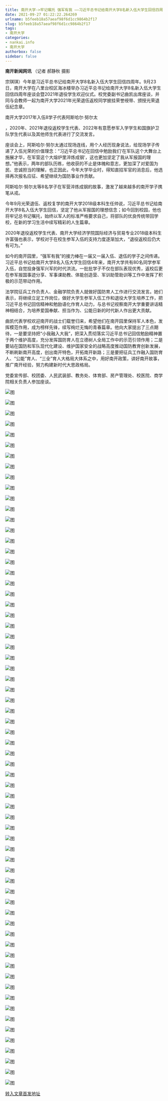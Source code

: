 ```yaml
---
title: 南开大学->牢记嘱托 强军有我 ——习近平总书记给南开大学8名新入伍大学生回信四周年座谈会举行 | nankai.info
date: 2021-09-27 01:22:22.264269
urlname: b5feeb18a57aeaf98f6d1cc9864b2f17
slug: b5feeb18a57aeaf98f6d1cc9864b2f17
tags: 
- 南开大学
categories:
- nankai.info
- 南开大学
authorbox: false
sidebar: false
---
```

**南开新闻网讯** （记者 郝静秋 摄影

宗琪琪）今年是习近平总书记给南开大学8名新入伍大学生回信四周年。9月23日，南开大学在八里台校区海冰楼举办习近平总书记给南开大学8名新入伍大学生回信四周年座谈会暨2021年退役学生欢迎仪式。校党委副书记曲凯出席座谈，并同与会教师一起为南开大学2021年光荣退伍返校同学披挂荣誉绶带、颁授光荣退伍纪念章。

南开大学2017年入伍8学子代表阿斯哈尔·努尔太
<!--more-->
，2020年、2021年退役返校学生代表、2022年有意愿参军入学学生和国旗护卫队学生代表以及其他师生代表进行了交流发言。

座谈会上，阿斯哈尔·努尔太通过现场连线，用个人经历现身说法，给现场学子传递了入伍光荣的价值理念：“习近平总书记在回信中勉励我们‘在军队这个大舞台上施展才华，在军营这个大熔炉里淬炼成钢’，这也更加坚定了我从军报国的理想。”他表示，两年的部队历练，他收获的不止是体魄和意志，更加深了对爱国为民、忠诚担当的理解，也正因此，今年大学毕业时，得知直招军官的消息后，他选择再次报名应征、希望继续为国防事业作贡献。

阿斯哈尔·努尔太等8名学子在军营淬炼成钢的故事，激发了越来越多的南开学子携笔从戎。

今年9月光荣退伍、返校复学的南开大学2018级本科生任帅说，习近平总书记给南开大学8名入伍大学生回信，坚定了他从军报国的理想信念；如今回到校园，他也将牢记总书记嘱托，始终以军人的标准严格要求自己，将部队的优良传统带回学校，在新的学习生活中续写精彩的人生篇章。

2020年退役返校学生代表、南开大学经济学院国际经济与贸易专业2018级本科生许富强也表示，学校对于在校生参军入伍的支持力度逐渐加大，“退役返校后仍大有可为。”

如今的南开园里，“强军有我”的接力棒在一届又一届入伍、退伍的学子之间传递。习近平总书记给南开大学8名入伍大学生回信4年来，南开大学共有80名同学参军入伍，自觉投身强军兴军的时代洪流。一批批学子不仅在部队表现优秀，返校后更在参军报国事迹分享、军事课助教、体能创造营、军训助管助训等工作中发挥了积极的示范带动作用。

法学院征兵工作负责人、金融学院负责人就做好国防育人工作进行交流发言。她们表示，将继续立足工作岗位，做好大学生参军入伍工作和退役大学生培养工作，把习近平总书记回信精神和勉励语化作育人动力，与总书记视察南开大学重要讲话精神相结合，为培养爱国奉献、担当作为、公能日新的时代新人作出更大贡献。

曲凯代表学校欢迎南开的战士们载誉归来，希望他们在南开园里保持军人本色，发挥模范作用，成为榜样先锋，续写绚烂无悔的青春篇章。他向大家提出了三点期待，一是要坚持把“小我融入大我”，把深入贯彻落实习近平总书记回信勉励精神置于两个维护高度，充分发挥国防育人在立德树人全局工作中的示范引领作用；二是要站在国防和军队现代化建设、维护国家安全的战略高度推动国防教育创新发展，不断刷新南开高度，创出南开特色，开拓南开新路；三是要把征兵工作融入国防育人、“公能”育人、“三全”育人大格局大体系之中，用好南开政策，讲好南开故事，推广南开经验，努力构建新时代大思政格局。

党委宣传部、校团委、人民武装部、教务处、体育部、房产管理处、校医院、商学院相关负责人参加座谈。

![图](http://news.nankai.edu.cn/ywsd/system/2021/09/23/g)

![图](http://news.nankai.edu.cn/ywsd/system/2021/09/23/p)

![图](http://news.nankai.edu.cn/ywsd/system/2021/09/23/j)

![图](http://news.nankai.edu.cn/ywsd/system/2021/09/23/)

![图](http://news.nankai.edu.cn/ywsd/system/2021/09/23/c)

![图](http://news.nankai.edu.cn/ywsd/system/2021/09/23/2)

![图](http://news.nankai.edu.cn/ywsd/system/2021/09/23/7)

![图](http://news.nankai.edu.cn/ywsd/system/2021/09/23/7)

![图](http://news.nankai.edu.cn/ywsd/system/2021/09/23/d)

![图](http://news.nankai.edu.cn/ywsd/system/2021/09/23/d)

![图](http://news.nankai.edu.cn/ywsd/system/2021/09/23/e)

![图](http://news.nankai.edu.cn/ywsd/system/2021/09/23/d)

![图](http://news.nankai.edu.cn/ywsd/system/2021/09/23/_)

![图](http://news.nankai.edu.cn/ywsd/system/2021/09/23/6)

![图](http://news.nankai.edu.cn/ywsd/system/2021/09/23/5)

![图](http://news.nankai.edu.cn/ywsd/system/2021/09/23/6)

![图](http://news.nankai.edu.cn/ywsd/system/2021/09/23/1)

![图](http://news.nankai.edu.cn/ywsd/system/2021/09/23/4)

![图](http://news.nankai.edu.cn/ywsd/system/2021/09/23/0)

![图](http://news.nankai.edu.cn/ywsd/system/2021/09/23/0)

![图](http://news.nankai.edu.cn/ywsd/system/2021/09/23/0)

![图](http://news.nankai.edu.cn/ywsd/system/2021/09/23/3)

![图](http://news.nankai.edu.cn/ywsd/system/2021/09/23/0)

![图](http://news.nankai.edu.cn/ywsd/system/2021/09/23/0)

![图](http://news.nankai.edu.cn/)

![图](http://news.nankai.edu.cn/ywsd/system/2021/09/23/6)

![图](http://news.nankai.edu.cn/ywsd/system/2021/09/23/1)

![图](http://news.nankai.edu.cn/ywsd/system/2021/09/23/4)

![图](http://news.nankai.edu.cn/)

![图](http://news.nankai.edu.cn/ywsd/system/2021/09/23/0)

![图](http://news.nankai.edu.cn/ywsd/system/2021/09/23/0)

![图](http://news.nankai.edu.cn/ywsd/system/2021/09/23/0)

![图](http://news.nankai.edu.cn/)

![图](http://news.nankai.edu.cn/ywsd/system/2021/09/23/3)

![图](http://news.nankai.edu.cn/ywsd/system/2021/09/23/0)

![图](http://news.nankai.edu.cn/ywsd/system/2021/09/23/0)

![图](http://news.nankai.edu.cn/)

![图](http://news.nankai.edu.cn/ywsd/system/2021/09/23/c)

![图](http://news.nankai.edu.cn/ywsd/system/2021/09/23/i)

![图](http://news.nankai.edu.cn/ywsd/system/2021/09/23/p)

![图](http://news.nankai.edu.cn/)

![图](http://news.nankai.edu.cn/ywsd/system/2021/09/23/n)

![图](http://news.nankai.edu.cn/ywsd/system/2021/09/23/c)

![图](http://news.nankai.edu.cn/ywsd/system/2021/09/23/)

![图](http://news.nankai.edu.cn/ywsd/system/2021/09/23/u)

![图](http://news.nankai.edu.cn/ywsd/system/2021/09/23/d)

![图](http://news.nankai.edu.cn/ywsd/system/2021/09/23/e)

![图](http://news.nankai.edu.cn/ywsd/system/2021/09/23/)

![图](http://news.nankai.edu.cn/ywsd/system/2021/09/23/i)

![图](http://news.nankai.edu.cn/ywsd/system/2021/09/23/a)

![图](http://news.nankai.edu.cn/ywsd/system/2021/09/23/k)

![图](http://news.nankai.edu.cn/ywsd/system/2021/09/23/n)

![图](http://news.nankai.edu.cn/ywsd/system/2021/09/23/a)

![图](http://news.nankai.edu.cn/ywsd/system/2021/09/23/n)

![图](http://news.nankai.edu.cn/ywsd/system/2021/09/23/)

![图](http://news.nankai.edu.cn/ywsd/system/2021/09/23/s)

![图](http://news.nankai.edu.cn/ywsd/system/2021/09/23/w)

![图](http://news.nankai.edu.cn/ywsd/system/2021/09/23/e)

![图](http://news.nankai.edu.cn/ywsd/system/2021/09/23/n)

![图](http://news.nankai.edu.cn/)

![图](http://news.nankai.edu.cn/)

![图](http://news.nankai.edu.cn/ywsd/system/2021/09/23/:)

![图](http://news.nankai.edu.cn/ywsd/system/2021/09/23/p)

![图](http://news.nankai.edu.cn/ywsd/system/2021/09/23/t)

![图](http://news.nankai.edu.cn/ywsd/system/2021/09/23/t)

![图](http://news.nankai.edu.cn/ywsd/system/2021/09/23/h)

[转入文章首发地址](http://news.nankai.edu.cn/ywsd/system/2021/09/23/030048068.shtml)